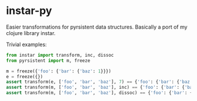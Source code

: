 instar-py
=========

Easier transformations for pyrsistent data structures. Basically a port of my clojure library instar. 

Trivial examples:

```python
from instar import transform, inc, dissoc
from pyrsistent import m, freeze

m = freeze({'foo': {'bar': {'baz': 1}}})
e = freeze({})
assert transform(e, ['foo', 'bar', 'baz'], 7) == {'foo': {'bar': {'baz': 7}}}
assert transform(m, ['foo', 'bar', 'baz'], inc) == {'foo': {'bar': {'baz': 2}}}
assert transform(m, ['foo', 'bar', 'baz'], dissoc) == {'foo': {'bar': {}}}

```